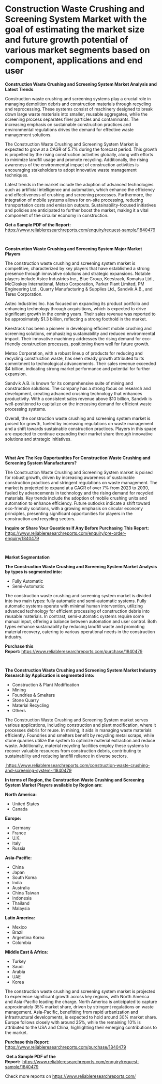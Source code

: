 <p><h1>Construction Waste Crushing and Screening System Market with the goal of estimating the market size and future growth potential of various market segments based on component, applications and end user</h1></p><p><strong>Construction Waste Crushing and Screening System Market Analysis and Latest Trends</strong></p>
<p><p>Construction waste crushing and screening systems play a crucial role in managing demolition debris and construction materials through recycling and reprocessing. These systems consist of machinery designed to break down large waste materials into smaller, reusable aggregates, while the screening process separates finer particles and contaminants. The increasing emphasis on sustainable construction practices and environmental regulations drives the demand for effective waste management solutions.</p><p>The Construction Waste Crushing and Screening System Market is expected to grow at a CAGR of 5.7% during the forecast period. This growth is propelled by the rising construction activities globally, along with efforts to minimize landfill usage and promote recycling. Additionally, the rising awareness of the environmental impact of construction activities is encouraging stakeholders to adopt innovative waste management techniques. </p><p>Latest trends in the market include the adoption of advanced technologies such as artificial intelligence and automation, which enhance the efficiency and effectiveness of crushing and screening processes. Furthermore, the integration of mobile systems allows for on-site processing, reducing transportation costs and emission outputs. Sustainability-focused initiatives and policies are anticipated to further boost the market, making it a vital component of the circular economy in construction.</p></p>
<p><strong>Get a Sample PDF of the Report:&nbsp;</strong> <a href="https://www.reliableresearchreports.com/enquiry/request-sample/1840479?utm_campaign=2465&utm_medium=2&utm_source=Github&utm_content=ia&utm_term=28022025&utm_id=construction-waste-crushing-and-screening-system">https://www.reliableresearchreports.com/enquiry/request-sample/1840479</a></p>
<p>&nbsp;</p>
<p><strong>Construction Waste Crushing and Screening System Major Market Players</strong></p>
<p><p>The construction waste crushing and screening system market is competitive, characterized by key players that have established a strong presence through innovative solutions and strategic expansions. Notable players include Astec Industries Inc., Blue Group, Keestrack, Komatsu Ltd., McCloskey International, Metso Corporation, Parker Plant Limited, PM Engineering Ltd., Quarry Manufacturing & Supplies Ltd., Sandvik A.B., and Terex Corporation.</p><p>Astec Industries Inc. has focused on expanding its product portfolio and enhancing technology through acquisitions, which is expected to drive significant growth in the coming years. Their sales revenue was reported to be approximately $1.3 billion, reflecting a strong foothold in the market.</p><p>Keestrack has been a pioneer in developing efficient mobile crushing and screening solutions, emphasizing sustainability and reduced environmental impact. Their innovative machinery addresses the rising demand for eco-friendly construction processes, positioning them well for future growth.</p><p>Metso Corporation, with a robust lineup of products for reducing and recycling construction waste, has seen steady growth attributed to its commitment to technological advancements. Their sales revenue exceeded $4 billion, indicating strong market performance and potential for further expansion.</p><p>Sandvik A.B. is known for its comprehensive suite of mining and construction solutions. The company has a strong focus on research and development, creating advanced crushing technology that enhances productivity. With a consistent sales revenue above $10 billion, Sandvik is well-positioned to capitalize on the increasing demand for efficient waste processing systems.</p><p>Overall, the construction waste crushing and screening system market is poised for growth, fueled by increasing regulations on waste management and a shift towards sustainable construction practices. Players in this space are expected to continue expanding their market share through innovative solutions and strategic initiatives.</p></p>
<p>&nbsp;</p>
<p><strong>What Are The Key Opportunities For Construction Waste Crushing and Screening System Manufacturers?</strong></p>
<p><p>The Construction Waste Crushing and Screening System market is poised for robust growth, driven by increasing awareness of sustainable construction practices and stringent regulations on waste management. The market is projected to expand at a CAGR of over 7% from 2023 to 2030, fueled by advancements in technology and the rising demand for recycled materials. Key trends include the adoption of mobile crushing units and automation to enhance efficiency. Future outlooks indicate a shift toward eco-friendly solutions, with a growing emphasis on circular economy principles, presenting significant opportunities for players in the construction and recycling sectors.</p></p>
<p><strong>Inquire or Share Your Questions If Any Before Purchasing This Report:</strong> <a href="https://www.reliableresearchreports.com/enquiry/pre-order-enquiry/1840479?utm_campaign=2465&utm_medium=2&utm_source=Github&utm_content=ia&utm_term=28022025&utm_id=construction-waste-crushing-and-screening-system">https://www.reliableresearchreports.com/enquiry/pre-order-enquiry/1840479</a></p>
<p>&nbsp;</p>
<p><strong>Market Segmentation</strong></p>
<p><strong>The Construction Waste Crushing and Screening System Market Analysis by types is segmented into:</strong></p>
<p><ul><li>Fully Automatic</li><li>Semi-Automatic</li></ul></p>
<p><p>The construction waste crushing and screening system market is divided into two main types: fully automatic and semi-automatic systems. Fully automatic systems operate with minimal human intervention, utilizing advanced technology for efficient processing of construction debris into reusable materials. In contrast, semi-automatic systems require some manual input, offering a balance between automation and user control. Both types enhance sustainability by reducing landfill waste and promoting material recovery, catering to various operational needs in the construction industry.</p></p>
<p><strong>Purchase this Report:&nbsp;</strong><a href="https://www.reliableresearchreports.com/purchase/1840479?utm_campaign=2465&utm_medium=2&utm_source=Github&utm_content=ia&utm_term=28022025&utm_id=construction-waste-crushing-and-screening-system">https://www.reliableresearchreports.com/purchase/1840479</a></p>
<p>&nbsp;</p>
<p><strong>The Construction Waste Crushing and Screening System Market Industry Research by Application is segmented into:</strong></p>
<p><ul><li>Construction & Plant Modification</li><li>Mining</li><li>Foundries & Smelters</li><li>Stone Quarry</li><li>Material Recycling</li><li>Others</li></ul></p>
<p><p>The Construction Waste Crushing and Screening System market serves various applications, including construction and plant modification, where it processes debris for reuse. In mining, it aids in managing waste materials efficiently. Foundries and smelters benefit by recycling metal scraps, while stone quarries utilize the system to optimize material extraction and reduce waste. Additionally, material recycling facilities employ these systems to recover valuable resources from construction debris, contributing to sustainability and reducing landfill reliance in diverse sectors.</p></p>
<p><a href="https://www.reliableresearchreports.com/construction-waste-crushing-and-screening-system-r1840479?utm_campaign=2465&utm_medium=2&utm_source=Github&utm_content=ia&utm_term=28022025&utm_id=construction-waste-crushing-and-screening-system">&nbsp;https://www.reliableresearchreports.com/construction-waste-crushing-and-screening-system-r1840479</a></p>
<p><strong>In terms of Region, the Construction Waste Crushing and Screening System Market Players available by Region are:</strong></p>
<p>
    <p> <strong> North America: </strong>
        <ul>
            <li>United States</li>
            <li>Canada</li>
        </ul>
        </p> 
    <p> <strong> Europe: </strong>
        <ul>
            <li>Germany</li>
            <li>France</li>
            <li>U.K.</li>
            <li>Italy</li>
            <li>Russia</li>
        </ul>
        </p> 
    <p> <strong> Asia-Pacific: </strong>
        <ul>
            <li>China</li>
            <li>Japan</li>
            <li>South Korea</li>
            <li>India</li>
            <li>Australia</li>
            <li>China Taiwan</li>
            <li>Indonesia</li>
            <li>Thailand</li>
            <li>Malaysia</li>
        </ul>
        </p> 
    <p> <strong> Latin America: </strong>
        <ul>
            <li>Mexico</li>
            <li>Brazil</li>
            <li>Argentina Korea</li>
            <li>Colombia</li>
        </ul>
        </p> 
    <p> <strong> Middle East & Africa: </strong>
        <ul>
            <li>Turkey</li>
            <li>Saudi</li>
            <li>Arabia</li>
            <li>UAE</li>
            <li>Korea</li>
        </ul>
    </p>
    </p>
<p><p>The construction waste crushing and screening system market is projected to experience significant growth across key regions, with North America and Asia-Pacific leading the charge. North America is anticipated to capture approximately 35% market share, driven by stringent regulations on waste management. Asia-Pacific, benefitting from rapid urbanization and infrastructural developments, is expected to hold around 30% market share. Europe follows closely with around 25%, while the remaining 10% is attributed to the USA and China, highlighting their emerging contributions to the market.</p></p>
<p><strong>Purchase this Report: </strong><a href="https://www.reliableresearchreports.com/purchase/1840479?utm_campaign=2465&utm_medium=2&utm_source=Github&utm_content=ia&utm_term=28022025&utm_id=construction-waste-crushing-and-screening-system">https://www.reliableresearchreports.com/purchase/1840479</a></p>
<p>&nbsp;<strong>Get a Sample PDF of the Report:&nbsp;&nbsp;</strong><a href="https://www.reliableresearchreports.com/enquiry/request-sample/1840479?utm_campaign=2465&utm_medium=2&utm_source=Github&utm_content=ia&utm_term=28022025&utm_id=construction-waste-crushing-and-screening-system">https://www.reliableresearchreports.com/enquiry/request-sample/1840479</a></p>
<p><strong></strong></p>
<p>Check more reports on <a href="https://www.reliableresearchreports.com/?utm_campaign=2465&utm_medium=2&utm_source=Github&utm_content=ia&utm_term=28022025&utm_id=construction-waste-crushing-and-screening-system">https://www.reliableresearchreports.com/</a></p>